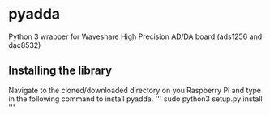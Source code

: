 # pyadda
Python 3 wrapper for Waveshare High Precision AD/DA board (ads1256 and dac8532)

## Installing the library
Navigate to the cloned/downloaded directory on you Raspberry Pi and type in the following command to install pyadda.
'''
sudo python3 setup.py install
'''

